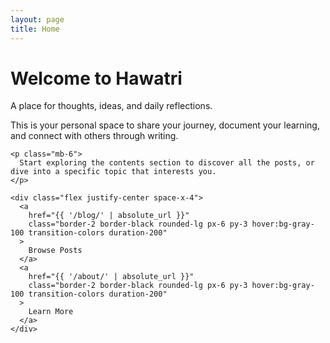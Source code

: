 ```yaml
---
layout: page
title: Home
---
```


<div class="text-center">
  <h1 class="font-[Indie Flower] text-4xl mb-6">Welcome to Hawatri</h1>
  <p class="text-xl mb-8">A place for thoughts, ideas, and daily reflections.</p>
  
  <div class="max-w-2xl mx-auto">
    <p class="mb-4">
      This is your personal space to share your journey, document your learning, and connect with others through writing.
    </p>
    
    <p class="mb-6">
      Start exploring the contents section to discover all the posts, or dive into a specific topic that interests you.
    </p>
    
    <div class="flex justify-center space-x-4">
      <a 
        href="{{ '/blog/' | absolute_url }}" 
        class="border-2 border-black rounded-lg px-6 py-3 hover:bg-gray-100 transition-colors duration-200"
      >
        Browse Posts
      </a>
      <a 
        href="{{ '/about/' | absolute_url }}" 
        class="border-2 border-black rounded-lg px-6 py-3 hover:bg-gray-100 transition-colors duration-200"
      >
        Learn More
      </a>
    </div>
  </div>
</div>
